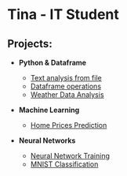 <h1>Tina - IT Student 

<h2>Projects:</h2>

- <b>Python & Dataframe </b>
  - [Text analysis from file](https://github.com/TinaZz1/AnalizaTekstuZPliku-home-lab)
  - [Dataframe operations](https://github.com/TinaZz1/DataframeOperations-home-lab)
  - [Weather Data Analysis](https://github.com/TinaZz1/WeatherDataAnalysis-home-lab)  

- <b>Machine Learning </b>
  - [Home Prices Prediction](https://github.com/TinaZz1/HomePricesPrediction-ml-home-lab)


- <b>Neural Networks</b>
  - [Neural Network Training](https://github.com/TinaZz1/NeuralNetworkTraining-DSS-home-lab)
  - [MNIST Classification](https://github.com/TinaZz1/MNISTclasification-ml-home-lab)




